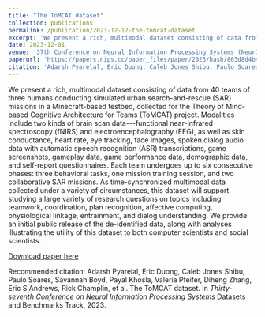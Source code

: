 ```yaml
---
title: "The ToMCAT dataset"
collection: publications
permalink: /publication/2023-12-12-the-tomcat-dataset
excerpt: 'We present a rich, multimodal dataset consisting of data from 40 teams of three humans conducting simulated urban search-and-rescue (SAR) missions in a Minecraft-based testbed, collected for the Theory of Mind-based Cognitive Architecture for Teams (ToMCAT) project. Modalities include two kinds of brain scan data---functional near-infrared spectroscopy (fNIRS) and electroencephalography (EEG), as well as skin conductance, heart rate, eye tracking, face images, spoken dialog audio data with automatic speech recognition (ASR) transcriptions, game screenshots, gameplay data, game performance data, demographic data, and self-report questionnaires. Each team undergoes up to six consecutive phases: three behavioral tasks, one mission training session, and two collaborative SAR missions. As time-synchronized multimodal data collected under a variety of circumstances, this dataset will support studying a large variety of research questions on topics including teamwork, coordination, plan recognition, affective computing, physiological linkage, entrainment, and dialog understanding. We provide an initial public release of the de-identified data, along with analyses illustrating the utility of this dataset to both computer scientists and social scientists.'
date: 2023-12-01
venue: '37th Conference on Neural Information Processing Systems (NeurIPS 2023)'
paperurl: 'https://papers.nips.cc/paper_files/paper/2023/hash/803d8d4b4a549d0d062fc704f8659ce3-Abstract-Datasets_and_Benchmarks.html'
citation: 'Adarsh Pyarelal, Eric Duong, Caleb Jones Shibu, Paulo Soares, Savannah Boyd, Payal Khosla, Valeria Pfeifer, Diheng Zhang, Eric S Andrews, Rick Champlin, et al. The ToMCAT dataset. In <i>Thirty-seventh Conference on Neural Information Processing Systems</i> Datasets and Benchmarks Track, 2023.'
---
```

We present a rich, multimodal dataset consisting of data from 40 teams of three humans conducting simulated urban search-and-rescue (SAR) missions in a Minecraft-based testbed, collected for the Theory of Mind-based Cognitive Architecture for Teams (ToMCAT) project. Modalities include two kinds of brain scan data---functional near-infrared spectroscopy (fNIRS) and electroencephalography (EEG), as well as skin conductance, heart rate, eye tracking, face images, spoken dialog audio data with automatic speech recognition (ASR) transcriptions, game screenshots, gameplay data, game performance data, demographic data, and self-report questionnaires. Each team undergoes up to six consecutive phases: three behavioral tasks, one mission training session, and two collaborative SAR missions. As time-synchronized multimodal data collected under a variety of circumstances, this dataset will support studying a large variety of research questions on topics including teamwork, coordination, plan recognition, affective computing, physiological linkage, entrainment, and dialog understanding. We provide an initial public release of the de-identified data, along with analyses illustrating the utility of this dataset to both computer scientists and social scientists.

[Download paper here](https://papers.nips.cc/paper_files/paper/2023/hash/803d8d4b4a549d0d062fc704f8659ce3-Abstract-Datasets_and_Benchmarks.html)

Recommended citation: Adarsh Pyarelal, Eric Duong, Caleb Jones Shibu, Paulo Soares, Savannah Boyd, Payal Khosla, Valeria Pfeifer, Diheng Zhang, Eric S Andrews, Rick Champlin, et al. The ToMCAT dataset. In <i>Thirty-seventh Conference on Neural Information Processing Systems</i> Datasets and Benchmarks Track, 2023.